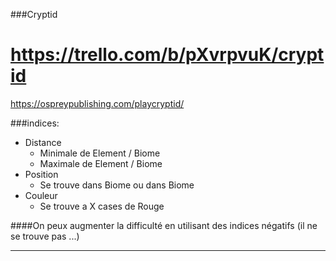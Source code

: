 ###Cryptid

https://trello.com/b/pXvrpvuK/cryptid
=======
https://ospreypublishing.com/playcryptid/

###indices:
* Distance
    * Minimale de Element / Biome
    * Maximale de Element / Biome
* Position
    * Se trouve dans Biome ou dans Biome 
* Couleur
    * Se trouve a X cases de Rouge
    

####On peux augmenter la difficulté en utilisant des indices négatifs (il ne se trouve pas ...)
***
